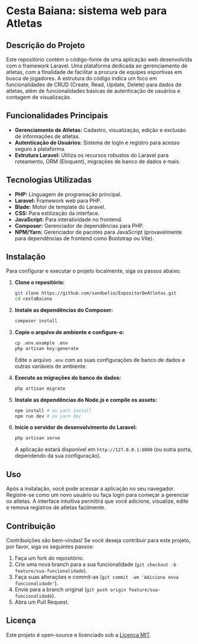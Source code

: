 # Cesta Baiana: sistema web para Atletas

## Descrição do Projeto

Este repositório contém o código-fonte de uma aplicação web desenvolvida com o framework Laravel. Uma plataforma dedicada ao gerenciamento de atletas, com a finalidade de facilitar a procura de equipes esportivas em busca de jogadores. A estrutura do código indica um foco em funcionalidades de CRUD (Create, Read, Update, Delete) para dados de atletas, além de funcionalidades básicas de autenticação de usuários e contagem de visualização.

## Funcionalidades Principais

*   **Gerenciamento de Atletas:** Cadastro, visualização, edição e exclusão de informações de atletas.
*   **Autenticação de Usuários:** Sistema de login e registro para acesso seguro à plataforma.
*   **Estrutura Laravel:** Utiliza os recursos robustos do Laravel para roteamento, ORM (Eloquent), migrações de banco de dados e mais.

## Tecnologias Utilizadas

*   **PHP:** Linguagem de programação principal.
*   **Laravel:** Framework web para PHP.
*   **Blade:** Motor de template do Laravel.
*   **CSS:** Para estilização da interface.
*   **JavaScript:** Para interatividade no frontend.
*   **Composer:** Gerenciador de dependências para PHP.
*   **NPM/Yarn:** Gerenciador de pacotes para JavaScript (provavelmente para dependências de frontend como Bootstrap ou Vite).

## Instalação

Para configurar e executar o projeto localmente, siga os passos abaixo:

1.  **Clone o repositório:**

    ```bash
    git clone https://github.com/sandoelio/ExpositorDeAtletas.git
    cd cestaBaiana
    ```

2.  **Instale as dependências do Composer:**

    ```bash
    composer install
    ```

3.  **Copie o arquivo de ambiente e configure-o:**

    ```bash
    cp .env.example .env
    php artisan key:generate
    ```

    Edite o arquivo `.env` com as suas configurações de banco de dados e outras variáveis de ambiente.

4.  **Execute as migrações do banco de dados:**

    ```bash
    php artisan migrate
    ```

5.  **Instale as dependências do Node.js e compile os assets:**

    ```bash
    npm install # ou yarn install
    npm run dev # ou yarn dev
    ```

6.  **Inicie o servidor de desenvolvimento do Laravel:**

    ```bash
    php artisan serve
    ```

    A aplicação estará disponível em `http://127.0.0.1:8000` (ou outra porta, dependendo da sua configuração).

## Uso

Após a instalação, você pode acessar a aplicação no seu navegador. Registre-se como um novo usuário ou faça login para começar a gerenciar os atletas. A interface intuitiva permitirá que você adicione, visualize, edite e remova registros de atletas facilmente.

## Contribuição

Contribuições são bem-vindas! Se você deseja contribuir para este projeto, por favor, siga os seguintes passos:

1.  Faça um fork do repositório.
2.  Crie uma nova branch para a sua funcionalidade (`git checkout -b feature/sua-funcionalidade`).
3.  Faça suas alterações e commit-as (`git commit -am 'Adiciona nova funcionalidade'`).
4.  Envie para a branch original (`git push origin feature/sua-funcionalidade`).
5.  Abra um Pull Request.

## Licença

Este projeto é open-source e licenciado sob a [Licença MIT](https://opensource.org/licenses/MIT).


